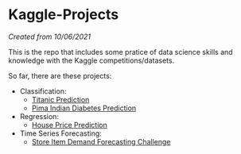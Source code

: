 # Kaggle-Projects
*Created from 10/06/2021*

This is the repo that includes some pratice of data science skills and knowledge with the Kaggle competitions/datasets.

So far, there are these projects:
  - Classification: 
    - [Titanic Prediction](https://github.com/vanity-lost/Kaggle-Projects/tree/main/Titanic%20Prediction)
    - [Pima Indian Diabetes Prediction](https://github.com/vanity-lost/Kaggle-Projects/tree/main/Pima%20Indian%20Diabetes%20Prediction)
  - Regression:
    - [House Price Prediction](https://github.com/vanity-lost/Kaggle-Projects/tree/main/House%20Price%20Prediction)
  - Time Series Forecasting:
    - [Store Item Demand Forecasting Challenge](https://github.com/vanity-lost/Kaggle-Projects/tree/main/Store%20Item%20Demand%20Forecasting%20Challenge)
